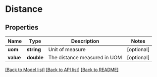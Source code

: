 # Distance

## Properties
Name | Type | Description | Notes
------------ | ------------- | ------------- | -------------
**uom** | **string** | Unit of measure | [optional] 
**value** | **double** | The distance measured in UOM | [optional] 

[[Back to Model list]](../README.md#documentation-for-models) [[Back to API list]](../README.md#documentation-for-api-endpoints) [[Back to README]](../README.md)


